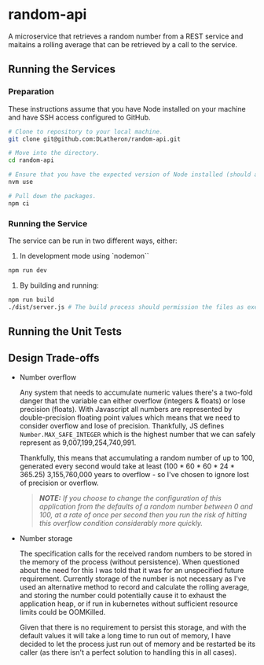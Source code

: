 # random-api

A microservice that retrieves a random number from a REST service and maitains a rolling average that can be retrieved by a call to the service.


## Running the Services

### Preparation

These instructions assume that you have Node installed on your machine and have SSH access configured to GitHub.

```bash
# Clone to repository to your local machine.
git clone git@github.com:DLatheron/random-api.git

# Move into the directory.
cd random-api

# Ensure that you have the expected version of Node installed (should also work with other node version managers).
nvm use

# Pull down the packages.
npm ci
```

### Running the Service

The service can be run in two different ways, either:

1. In development mode using `nodemon``
  ```bash
  npm run dev
  ```

1. By building and running:
  ```bash
  npm run build
  ./dist/server.js # The build process should permission the files as executable.
  ```

## Running the Unit Tests


## Design Trade-offs

- Number overflow

  Any system that needs to accumulate numeric values there's a two-fold danger that the variable can either overflow (integers & floats) or lose precision (floats). With Javascript all numbers are represented by double-precision floating point values which means that we need to consider overflow and lose of precision. Thankfully, JS defines `Number.MAX_SAFE_INTEGER` which is the highest number that we can safely represent as 9,007,199,254,740,991. 
  
  Thankfully, this means that accumulating a random number of up to 100, generated every second would take at least (100 * 60 * 60 * 24 * 365.25) 3,155,760,000 years to overflow - so I've chosen to ignore lost of precision or overflow.

  >***NOTE:** If you choose to change the configuration of this application from the defaults of a random number between 0 and 100, at a rate of once per second then you run the risk of hitting this overflow condition considerably more quickly.*

- Number storage

  The specification calls for the received random numbers to be stored in the memory of the process (without persistence). When questioned about the need for this I was told that it was for an unspecified future requirement. Currently storage of the number is not necessary as I've used an alternative method to record and calculate the rolling average, and storing the number could potentially cause it to exhaust the
  application heap, or if run in kubernetes without sufficient resource limits could be OOMKilled. 
  
  Given that there is no requirement to persist this storage, and with the default values it will take a long time to run out of memory, I have decided to let the process just run out of memory and be restarted be its caller (as there isn't a perfect solution to handling this in all cases).
